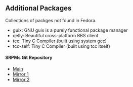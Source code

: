 Additional Packages
-------------------

Collections of packges not found in Fedora.

 * guix: GNU guix is a purely functional package manager
 * qelly: Beautiful cross-platform BBS client
 * tcc: Tiny C Compiler (built using system gcc)
 * tcc-self: Tiny C Compiler (built using tcc itself)

#### SRPMs Git Repository
* [Main](http://www.tfcis.org/~lantw44/cgit/cgit.cgi/copr-rpm-spec/)
* [Mirror 1](http://phantom.tfcis.org/~lantw44/cgit/cgit.cgi/copr-rpm-spec/)
* [Mirror 2](http://www.lant.com.tw/~lantw44/cgit/cgit.cgi/copr-rpm-spec/)
